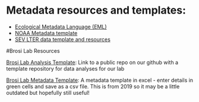 # Metadata resources and templates:
* [Ecological Metadata Language (EML)](https://edirepository.org/resources/creating-metadata-for-publication)
* [NOAA Metadata template](https://www.ncei.noaa.gov/resources/metadata/create)
* [SEV LTER data template and resources](https://sevlter.unm.edu/guidelines-for-researchers/)
  
  
#Brosi Lab Resources

[Brosi Lab Analysis Template](https://github.com/Brosi-Lab/analysis-template): Link to a public repo on our github with a template repository for data analyses for our lab

[Brosi Lab Metadata Template](https://docs.google.com/spreadsheets/d/1UrgsLkf-ax9WtJ2vFA85gkYFR47v1ilP/edit?usp=sharing&ouid=110762730751579339943&rtpof=true&sd=true): A metadata template in excel - enter details in green cells and save as a csv file. This is from 2019 so it may be a little outdated but hopefully still useful!  

